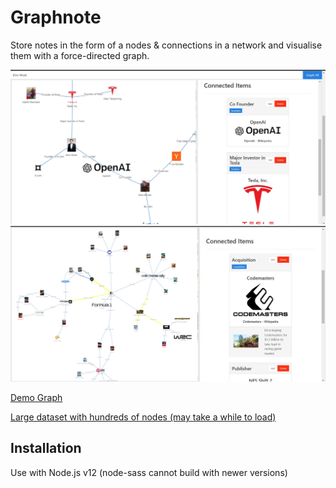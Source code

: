 # Graphnote

Store notes in the form of a nodes & connections in a network and visualise them with a force-directed graph.

![Image 1](./images/image1.jpg)
![Image 2](./images/image2.jpg)

[Demo Graph](https://graphnote.udbhavs.com/workspace/7/graph?all=true)  

[Large dataset with hundreds of nodes (may take a while to load)](https://graphnote.udbhavs.com/workspace/1/)

## Installation
Use with Node.js v12 (node-sass cannot build with newer versions)
